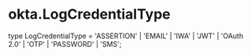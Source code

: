 # okta.LogCredentialType

type LogCredentialType = 'ASSERTION' | 'EMAIL' | 'IWA' | 'JWT' | 'OAuth 2.0' | 'OTP' | 'PASSWORD' | 'SMS';

